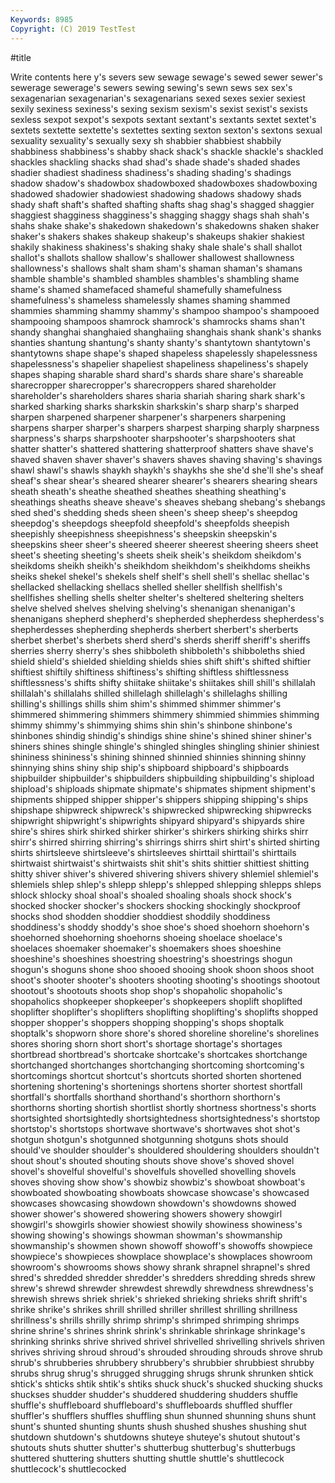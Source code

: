 ```yaml
---
Keywords: 8985
Copyright: (C) 2019 TestTest
---
```


#title

Write contents here
y's severs sew sewage sewage's sewed sewer sewer's sewerage
sewerage's sewers sewing sewing's sewn sews sex sex's sexagenarian sexagenarian's
sexagenarians sexed sexes sexier sexiest sexily sexiness sexiness's sexing sexism
sexism's sexist sexist's sexists sexless sexpot sexpot's sexpots sextant sextant's
sextants sextet sextet's sextets sextette sextette's sextettes sexting sexton sexton's
sextons sexual sexuality sexuality's sexually sexy sh shabbier shabbiest shabbily
shabbiness shabbiness's shabby shack shack's shackle shackle's shackled shackles shackling
shacks shad shad's shade shade's shaded shades shadier shadiest shadiness
shadiness's shading shading's shadings shadow shadow's shadowbox shadowboxed shadowboxes shadowboxing
shadowed shadowier shadowiest shadowing shadows shadowy shads shady shaft shaft's
shafted shafting shafts shag shag's shagged shaggier shaggiest shagginess shagginess's
shagging shaggy shags shah shah's shahs shake shake's shakedown shakedown's
shakedowns shaken shaker shaker's shakers shakes shakeup shakeup's shakeups shakier
shakiest shakily shakiness shakiness's shaking shaky shale shale's shall shallot
shallot's shallots shallow shallow's shallower shallowest shallowness shallowness's shallows shalt
sham sham's shaman shaman's shamans shamble shamble's shambled shambles shambles's
shambling shame shame's shamed shamefaced shameful shamefully shamefulness shamefulness's shameless
shamelessly shames shaming shammed shammies shamming shammy shammy's shampoo shampoo's
shampooed shampooing shampoos shamrock shamrock's shamrocks shams shan't shandy shanghai
shanghaied shanghaiing shanghais shank shank's shanks shanties shantung shantung's shanty
shanty's shantytown shantytown's shantytowns shape shape's shaped shapeless shapelessly shapelessness
shapelessness's shapelier shapeliest shapeliness shapeliness's shapely shapes shaping sharable shard
shard's shards share share's shareable sharecropper sharecropper's sharecroppers shared shareholder
shareholder's shareholders shares sharia shariah sharing shark shark's sharked sharking
sharks sharkskin sharkskin's sharp sharp's sharped sharpen sharpened sharpener sharpener's
sharpeners sharpening sharpens sharper sharper's sharpers sharpest sharping sharply sharpness
sharpness's sharps sharpshooter sharpshooter's sharpshooters shat shatter shatter's shattered shattering
shatterproof shatters shave shave's shaved shaven shaver shaver's shavers shaves
shaving shaving's shavings shawl shawl's shawls shaykh shaykh's shaykhs she
she'd she'll she's sheaf sheaf's shear shear's sheared shearer shearer's
shearers shearing shears sheath sheath's sheathe sheathed sheathes sheathing sheathing's
sheathings sheaths sheave sheave's sheaves shebang shebang's shebangs shed shed's
shedding sheds sheen sheen's sheep sheep's sheepdog sheepdog's sheepdogs sheepfold
sheepfold's sheepfolds sheepish sheepishly sheepishness sheepishness's sheepskin sheepskin's sheepskins sheer
sheer's sheered sheerer sheerest sheering sheers sheet sheet's sheeting sheeting's
sheets sheik sheik's sheikdom sheikdom's sheikdoms sheikh sheikh's sheikhdom sheikhdom's
sheikhdoms sheikhs sheiks shekel shekel's shekels shelf shelf's shell shell's
shellac shellac's shellacked shellacking shellacs shelled sheller shellfish shellfish's shellfishes
shelling shells shelter shelter's sheltered sheltering shelters shelve shelved shelves
shelving shelving's shenanigan shenanigan's shenanigans shepherd shepherd's shepherded shepherdess shepherdess's
shepherdesses shepherding shepherds sherbert sherbert's sherberts sherbet sherbet's sherbets sherd
sherd's sherds sheriff sheriff's sheriffs sherries sherry sherry's shes shibboleth
shibboleth's shibboleths shied shield shield's shielded shielding shields shies shift
shift's shifted shiftier shiftiest shiftily shiftiness shiftiness's shifting shiftless shiftlessness
shiftlessness's shifts shifty shiitake shiitake's shiitakes shill shill's shillalah shillalah's
shillalahs shilled shillelagh shillelagh's shillelaghs shilling shilling's shillings shills shim
shim's shimmed shimmer shimmer's shimmered shimmering shimmers shimmery shimmied shimmies
shimming shimmy shimmy's shimmying shims shin shin's shinbone shinbone's shinbones
shindig shindig's shindigs shine shine's shined shiner shiner's shiners shines
shingle shingle's shingled shingles shingling shinier shiniest shininess shininess's shining
shinned shinnied shinnies shinning shinny shinnying shins shiny ship ship's
shipboard shipboard's shipboards shipbuilder shipbuilder's shipbuilders shipbuilding shipbuilding's shipload shipload's
shiploads shipmate shipmate's shipmates shipment shipment's shipments shipped shipper shipper's
shippers shipping shipping's ships shipshape shipwreck shipwreck's shipwrecked shipwrecking shipwrecks
shipwright shipwright's shipwrights shipyard shipyard's shipyards shire shire's shires shirk
shirked shirker shirker's shirkers shirking shirks shirr shirr's shirred shirring
shirring's shirrings shirrs shirt shirt's shirted shirting shirts shirtsleeve shirtsleeve's
shirtsleeves shirttail shirttail's shirttails shirtwaist shirtwaist's shirtwaists shit shit's shits
shittier shittiest shitting shitty shiver shiver's shivered shivering shivers shivery
shlemiel shlemiel's shlemiels shlep shlep's shlepp shlepp's shlepped shlepping shlepps
shleps shlock shlocky shoal shoal's shoaled shoaling shoals shock shock's
shocked shocker shocker's shockers shocking shockingly shockproof shocks shod shodden
shoddier shoddiest shoddily shoddiness shoddiness's shoddy shoddy's shoe shoe's shoed
shoehorn shoehorn's shoehorned shoehorning shoehorns shoeing shoelace shoelace's shoelaces shoemaker
shoemaker's shoemakers shoes shoeshine shoeshine's shoeshines shoestring shoestring's shoestrings shogun
shogun's shoguns shone shoo shooed shooing shook shoon shoos shoot
shoot's shooter shooter's shooters shooting shooting's shootings shootout shootout's shootouts
shoots shop shop's shopaholic shopaholic's shopaholics shopkeeper shopkeeper's shopkeepers shoplift
shoplifted shoplifter shoplifter's shoplifters shoplifting shoplifting's shoplifts shopped shopper shopper's
shoppers shopping shopping's shops shoptalk shoptalk's shopworn shore shore's shored
shoreline shoreline's shorelines shores shoring shorn short short's shortage shortage's
shortages shortbread shortbread's shortcake shortcake's shortcakes shortchange shortchanged shortchanges shortchanging
shortcoming shortcoming's shortcomings shortcut shortcut's shortcuts shorted shorten shortened shortening
shortening's shortenings shortens shorter shortest shortfall shortfall's shortfalls shorthand shorthand's
shorthorn shorthorn's shorthorns shorting shortish shortlist shortly shortness shortness's shorts
shortsighted shortsightedly shortsightedness shortsightedness's shortstop shortstop's shortstops shortwave shortwave's shortwaves
shot shot's shotgun shotgun's shotgunned shotgunning shotguns shots should should've
shoulder shoulder's shouldered shouldering shoulders shouldn't shout shout's shouted shouting
shouts shove shove's shoved shovel shovel's shovelful shovelful's shovelfuls shovelled
shovelling shovels shoves shoving show show's showbiz showbiz's showboat showboat's
showboated showboating showboats showcase showcase's showcased showcases showcasing showdown showdown's
showdowns showed shower shower's showered showering showers showery showgirl showgirl's
showgirls showier showiest showily showiness showiness's showing showing's showings showman
showman's showmanship showmanship's showmen shown showoff showoff's showoffs showpiece showpiece's
showpieces showplace showplace's showplaces showroom showroom's showrooms shows showy shrank
shrapnel shrapnel's shred shred's shredded shredder shredder's shredders shredding shreds
shrew shrew's shrewd shrewder shrewdest shrewdly shrewdness shrewdness's shrewish shrews
shriek shriek's shrieked shrieking shrieks shrift shrift's shrike shrike's shrikes
shrill shrilled shriller shrillest shrilling shrillness shrillness's shrills shrilly shrimp
shrimp's shrimped shrimping shrimps shrine shrine's shrines shrink shrink's shrinkable
shrinkage shrinkage's shrinking shrinks shrive shrived shrivel shrivelled shrivelling shrivels
shriven shrives shriving shroud shroud's shrouded shrouding shrouds shrove shrub
shrub's shrubberies shrubbery shrubbery's shrubbier shrubbiest shrubby shrubs shrug shrug's
shrugged shrugging shrugs shrunk shrunken shtick shtick's shticks shtik shtik's
shtiks shuck shuck's shucked shucking shucks shuckses shudder shudder's shuddered
shuddering shudders shuffle shuffle's shuffleboard shuffleboard's shuffleboards shuffled shuffler shuffler's
shufflers shuffles shuffling shun shunned shunning shuns shunt shunt's shunted
shunting shunts shush shushed shushes shushing shut shutdown shutdown's shutdowns
shuteye shuteye's shutout shutout's shutouts shuts shutter shutter's shutterbug shutterbug's
shutterbugs shuttered shuttering shutters shutting shuttle shuttle's shuttlecock shuttlecock's shuttlecocked
